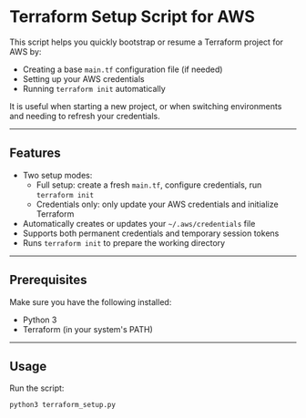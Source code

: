 # Terraform Setup Script for AWS

This script helps you quickly bootstrap or resume a Terraform project for AWS by:

- Creating a base `main.tf` configuration file (if needed)
- Setting up your AWS credentials
- Running `terraform init` automatically

It is useful when starting a new project, or when switching environments and needing to refresh your credentials.

---

## Features

- Two setup modes:
  - Full setup: create a fresh `main.tf`, configure credentials, run `terraform init`
  - Credentials only: only update your AWS credentials and initialize Terraform
- Automatically creates or updates your `~/.aws/credentials` file
- Supports both permanent credentials and temporary session tokens
- Runs `terraform init` to prepare the working directory

---

## Prerequisites

Make sure you have the following installed:

- Python 3
- Terraform (in your system's PATH)

---

## Usage

Run the script:

```bash
python3 terraform_setup.py
